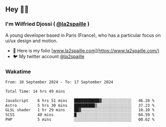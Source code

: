 ## Hey 👋🏾
### I'm Wilfried Djossi ( <a href="https://twitter.com/la2spaille/" target="_blank">@la2spaille</a> )
A young developer based in Paris (France), who has a particular focus on ui/ux design and motion.

- 🎨 Here is my folio [www.la2spaille.com](https://www.la2spaille.com/)
- 🐦 My twitter account [@la2spaille](https://twitter.com/la2spaille/)

### Wakatime
<!--START_SECTION:waka-->

```txt
From: 10 September 2024 - To: 17 September 2024

Total Time: 14 hrs 49 mins

JavaScript    6 hrs 51 mins   ███████████▓░░░░░░░░░░░░░   46.28 %
Astro         5 hrs 30 mins   █████████▒░░░░░░░░░░░░░░░   37.23 %
GLSL shader   1 hr 29 mins    ██▓░░░░░░░░░░░░░░░░░░░░░░   10.10 %
SCSS          40 mins         █░░░░░░░░░░░░░░░░░░░░░░░░   04.59 %
PHP           5 mins          ░░░░░░░░░░░░░░░░░░░░░░░░░   00.62 %
```

<!--END_SECTION:waka-->
<!--
**la2spaille/la2spaille** is a ✨ _special_ ✨ repository because its `README.md` (this file) appears on your GitHub profile.

Here are some ideas to get you started:

- 🔭 I’m currently working on ...
- 🌱 I’m currently learning ...
- 👯 I’m looking to collaborate on ...
- 🤔 I’m looking for help with ...
- 💬 Ask me about ...
- 📫 How to reach me: ...
- 😄 Pronouns: ...
- ⚡ Fun fact: ...
-->
